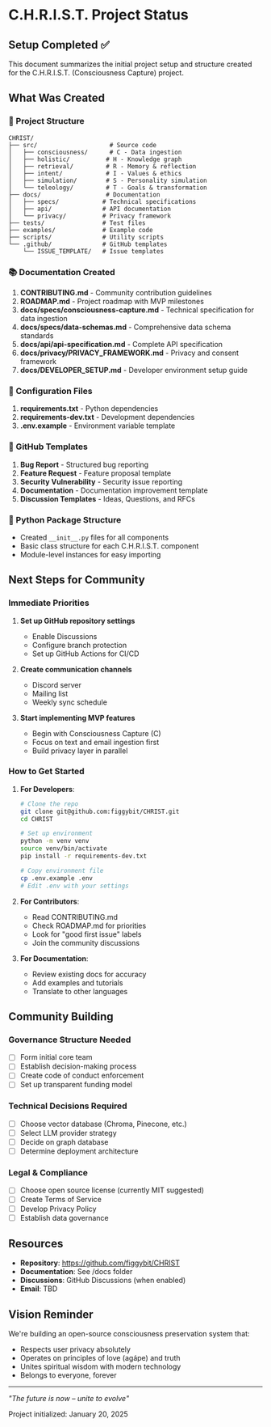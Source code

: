 # C.H.R.I.S.T. Project Status

## Setup Completed ✅

This document summarizes the initial project setup and structure created for the C.H.R.I.S.T. (Consciousness Capture) project.

## What Was Created

### 📁 Project Structure
```
CHRIST/
├── src/                    # Source code
│   ├── consciousness/      # C - Data ingestion
│   ├── holistic/          # H - Knowledge graph
│   ├── retrieval/         # R - Memory & reflection
│   ├── intent/            # I - Values & ethics
│   ├── simulation/        # S - Personality simulation
│   └── teleology/         # T - Goals & transformation
├── docs/                  # Documentation
│   ├── specs/            # Technical specifications
│   ├── api/              # API documentation
│   └── privacy/          # Privacy framework
├── tests/                # Test files
├── examples/             # Example code
├── scripts/              # Utility scripts
└── .github/              # GitHub templates
    └── ISSUE_TEMPLATE/   # Issue templates
```

### 📚 Documentation Created

1. **CONTRIBUTING.md** - Community contribution guidelines
2. **ROADMAP.md** - Project roadmap with MVP milestones
3. **docs/specs/consciousness-capture.md** - Technical specification for data ingestion
4. **docs/specs/data-schemas.md** - Comprehensive data schema standards
5. **docs/api/api-specification.md** - Complete API specification
6. **docs/privacy/PRIVACY_FRAMEWORK.md** - Privacy and consent framework
7. **docs/DEVELOPER_SETUP.md** - Developer environment setup guide

### 🔧 Configuration Files

1. **requirements.txt** - Python dependencies
2. **requirements-dev.txt** - Development dependencies
3. **.env.example** - Environment variable template

### 🎯 GitHub Templates

1. **Bug Report** - Structured bug reporting
2. **Feature Request** - Feature proposal template
3. **Security Vulnerability** - Security issue reporting
4. **Documentation** - Documentation improvement template
5. **Discussion Templates** - Ideas, Questions, and RFCs

### 🐍 Python Package Structure

- Created `__init__.py` files for all components
- Basic class structure for each C.H.R.I.S.T. component
- Module-level instances for easy importing

## Next Steps for Community

### Immediate Priorities

1. **Set up GitHub repository settings**
   - Enable Discussions
   - Configure branch protection
   - Set up GitHub Actions for CI/CD

2. **Create communication channels**
   - Discord server
   - Mailing list
   - Weekly sync schedule

3. **Start implementing MVP features**
   - Begin with Consciousness Capture (C)
   - Focus on text and email ingestion first
   - Build privacy layer in parallel

### How to Get Started

1. **For Developers**:
   ```bash
   # Clone the repo
   git clone git@github.com:figgybit/CHRIST.git
   cd CHRIST

   # Set up environment
   python -m venv venv
   source venv/bin/activate
   pip install -r requirements-dev.txt

   # Copy environment file
   cp .env.example .env
   # Edit .env with your settings
   ```

2. **For Contributors**:
   - Read CONTRIBUTING.md
   - Check ROADMAP.md for priorities
   - Look for "good first issue" labels
   - Join the community discussions

3. **For Documentation**:
   - Review existing docs for accuracy
   - Add examples and tutorials
   - Translate to other languages

## Community Building

### Governance Structure Needed
- [ ] Form initial core team
- [ ] Establish decision-making process
- [ ] Create code of conduct enforcement
- [ ] Set up transparent funding model

### Technical Decisions Required
- [ ] Choose vector database (Chroma, Pinecone, etc.)
- [ ] Select LLM provider strategy
- [ ] Decide on graph database
- [ ] Determine deployment architecture

### Legal & Compliance
- [ ] Choose open source license (currently MIT suggested)
- [ ] Create Terms of Service
- [ ] Develop Privacy Policy
- [ ] Establish data governance

## Resources

- **Repository**: https://github.com/figgybit/CHRIST
- **Documentation**: See /docs folder
- **Discussions**: GitHub Discussions (when enabled)
- **Email**: TBD

## Vision Reminder

We're building an open-source consciousness preservation system that:
- Respects user privacy absolutely
- Operates on principles of love (agápe) and truth
- Unites spiritual wisdom with modern technology
- Belongs to everyone, forever

---

*"The future is now – unite to evolve"*

Project initialized: January 20, 2025
